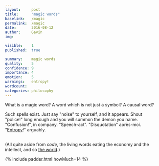 ```yaml
---
layout:     post
title:      "magic words"
baselink:   /magic
permalink:  /magic
date:       2016-08-12
author:     Gavin   
img:        

visible:    1
published:  true

summary:    magic words
quality:    5
confidence: 9
importance: 4
emotion: 	5
warnings: 	entropy!
wordcount:  
categories: philosophy
---
```


What is a magic word? A word which is not just a symbol? A causal word?

Such spells exist. Just say "noise" to yourself, and it appears. Shout "police!" long enough and you will summon the demon you name. "Confusion!", in company. "Speech-act". "Disquotation" après-moi. "<a href="http://www.smbc-comics.com/comic/2014-08-04">Entropy</a>!" arguably.<br><br>


(All quite aside from <i>code</i>, the living words eating the economy and the intellect, and so <a href="http://breakingsmart.com/season-1/a-new-soft-technology/">the world</a>.)

{%	include padder.html 	howMuch=14	%}